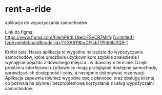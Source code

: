 # rent-a-ride
aplikacja do wypożyczania samochodów

Link do figma:
https://www.figma.com/file/hP84LL9eOiFSvCR7MIifqT/Untitled?type=whiteboard&node-id=1%3A611&t=DFtsbT1PhE6Ia2Q8-1

Krótki opis:
Nasza aplikacja to wygodne narzędzie do wypożyczania samochodów, które umożliwia użytkownikom szybkie znalezienie i wynajęcie pojazdu z dowolnego miejsca i w dowolnym terminie. Dzięki prostemu interfejsowi użytkownicy mogą przeglądać dostępne samochody, sprawdzać ich dostępność i ceny, a następnie dokonywać rezerwacji. Aplikacja zapewnia również wygodne opcje płatności oraz obsługę klienta, co pozwala na płynne i bezproblemowe korzystanie z usług wypożyczalni samochodów.
